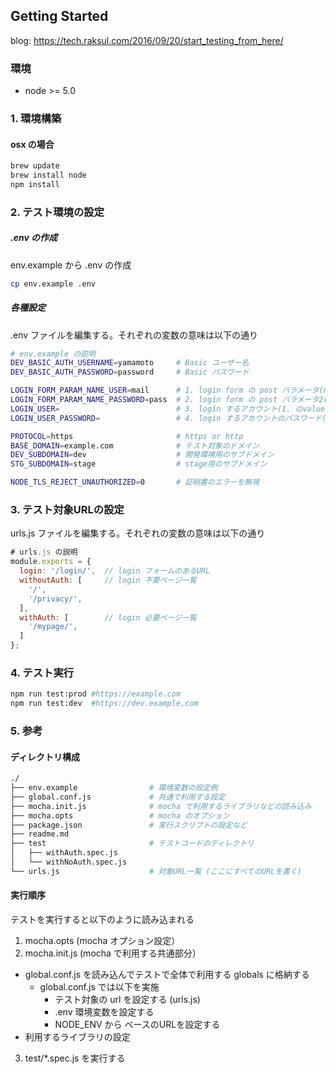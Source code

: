 ## Getting Started

blog: https://tech.raksul.com/2016/09/20/start_testing_from_here/

### 環境

- node >= 5.0

### 1. 環境構築

#### osx の場合

```sh
brew update
brew install node
npm install
```

### 2. テスト環境の設定

##### .env の作成

env.example から .env の作成

```sh
cp env.example .env
```

##### 各種設定

.env ファイルを編集する。それぞれの変数の意味は以下の通り

```sh
# env.example の説明
DEV_BASIC_AUTH_USERNAME=yamamoto     # Basic ユーザー名
DEV_BASIC_AUTH_PASSWORD=password     # Basic パスワード

LOGIN_FORM_PARAM_NAME_USER=mail      # 1. login form の post パラメータ(name=username、mailなどにあたる)
LOGIN_FORM_PARAM_NAME_PASSWORD=pass  # 2. login form の post パラメータ2(name=password)
LOGIN_USER=                          # 3. login するアカウント(1. のvalue にあたる)
LOGIN_USER_PASSWORD=                 # 4. login するアカウントのパスワード(2. のvalue にあたる)

PROTOCOL=https                       # https or http
BASE_DOMAIN=example.com              # テスト対象のドメイン
DEV_SUBDOMAIN=dev                    # 開発環境用のサブドメイン
STG_SUBDOMAIN=stage                  # stage用のサブドメイン

NODE_TLS_REJECT_UNAUTHORIZED=0       # 証明書のエラーを無視
```

### 3. テスト対象URLの設定

urls.js ファイルを編集する。それぞれの変数の意味は以下の通り

```JavaScript
# urls.js の説明
module.exports = {
  login: '/login/',  // login フォームのあるURL
  withoutAuth: [     // login 不要ページ一覧
    '/',
    '/privacy/',
  ],
  withAuth: [        // login 必要ページ一覧
    '/mypage/',
  ]
};
```

### 4. テスト実行

```sh
npm run test:prod #https://example.com
npm run test:dev  #https://dev.example.com
```

### 5. 参考

#### ディレクトリ構成


```sh
./
├── env.example                # 環境変数の設定例
├── global.conf.js             # 共通で利用する設定
├── mocha.init.js              # mocha で利用するライブラリなどの読み込み
├── mocha.opts                 # mocha のオプション
├── package.json               # 実行スクリプトの設定など
├── readme.md
├── test                       # テストコードのディレクトリ
│   ├── withAuth.spec.js
│   └── withNoAuth.spec.js
└── urls.js                    # 対象URL一覧 (ここにすべてのURLを書く)

```

#### 実行順序

テストを実行すると以下のように読み込まれる

1. mocha.opts (mocha オプション設定）
2. mocha.init.js (mocha で利用する共通部分）
  - global.conf.js を読み込んでテストで全体で利用する globals に格納する
    - global.conf.js では以下を実施
        - テスト対象の url を設定する (urls.js)
        - .env 環境変数を設定する
        - NODE_ENV から ベースのURLを設定する
  - 利用するライブラリの設定
3. test/*.spec.js を実行する

